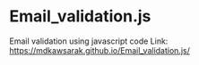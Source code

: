 # Email_validation.js
Email validation using javascript code
Link:
https://mdkawsarak.github.io/Email_validation.js/
